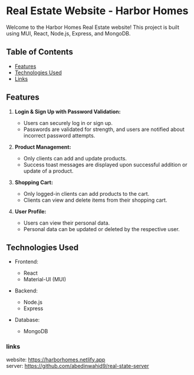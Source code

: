# Real Estate Website - Harbor Homes

Welcome to the Harbor Homes Real Estate website! This project is built using MUI, React, Node.js, Express, and MongoDB.

## Table of Contents

- [Features](#features)
- [Technologies Used](#technologies-used)
- [Links](#links)

## Features

1. **Login & Sign Up with Password Validation:**
   - Users can securely log in or sign up.
   - Passwords are validated for strength, and users are notified about incorrect password attempts.

2. **Product Management:**
   - Only clients can add and update products.
   - Success toast messages are displayed upon successful addition or update of a product.

3. **Shopping Cart:**
   - Only logged-in clients can add products to the cart.
   - Clients can view and delete items from their shopping cart.

4. **User Profile:**
   - Users can view their personal data.
   - Personal data can be updated or deleted by the respective user.

## Technologies Used

- Frontend:
  - React
  - Material-UI (MUI)

- Backend:
  - Node.js
  - Express

- Database:
  - MongoDB


### links

website: https://harborhomes.netlify.app <br/>
server: https://github.com/abedinwahid9/real-state-server
